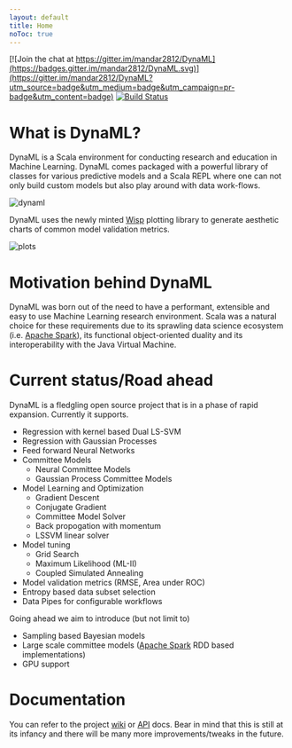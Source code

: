 ```yaml
---
layout: default
title: Home
noToc: true
---
```


[![Join the chat at https://gitter.im/mandar2812/DynaML](https://badges.gitter.im/mandar2812/DynaML.svg)](https://gitter.im/mandar2812/DynaML?utm_source=badge&utm_medium=badge&utm_campaign=pr-badge&utm_content=badge) [![Build Status](https://travis-ci.org/mandar2812/DynaML.svg?branch=branch-1.0)](https://travis-ci.org/mandar2812/DynaML)

What is DynaML?
=================
DynaML is a Scala environment for conducting research and education in Machine Learning. DynaML comes packaged with a powerful library of classes for various predictive models and a Scala REPL where one can not only build custom models but also play around with data work-flows.

![dynaml](https://cloud.githubusercontent.com/assets/1389553/13198526/4481d1b6-d80b-11e5-911b-4ba0a3e0c73e.png)

DynaML uses the newly minted [Wisp](https://github.com/quantifind/wisp) plotting library to generate aesthetic charts of common model validation metrics.

![plots](https://cloud.githubusercontent.com/assets/1389553/13198527/44834078-d80b-11e5-86bb-e16edf32d913.png)

Motivation behind DynaML
=================

DynaML was born out of the need to have a performant, extensible and easy to use Machine Learning research environment. Scala was a natural choice for these requirements due to its sprawling data science ecosystem (i.e. [Apache Spark](http://spark.apache.org/)), its functional object-oriented duality and its interoperability with the Java Virtual Machine.

Current status/Road ahead
=================

DynaML is a fledgling open source project that is in a phase of rapid expansion. Currently it supports.

* Regression with kernel based Dual LS-SVM
* Regression with Gaussian Processes
* Feed forward Neural Networks
* Committee Models
  - Neural Committee Models
  - Gaussian Process Committee Models
* Model Learning and Optimization
  - Gradient Descent
  - Conjugate Gradient
  - Committee Model Solver
  - Back propogation with momentum
  - LSSVM linear solver
* Model tuning
  * Grid Search
  * Maximum Likelihood (ML-II)
  * Coupled Simulated Annealing
* Model validation metrics (RMSE, Area under ROC)
* Entropy based data subset selection
* Data Pipes for configurable workflows

Going ahead we aim to introduce (but not limit to)

* Sampling based Bayesian models
* Large scale committee models ([Apache Spark](http://spark.apache.org/) RDD based implementations)
* GPU support



Documentation
=============
You can refer to the project [wiki](https://github.com/mandar2812/DynaML/wiki) or [API](http://mandar2812.github.io/DynaML/target/site/scaladocs/index.html#package) docs. Bear in mind that this is still at its infancy and there will be many more improvements/tweaks in the future.
